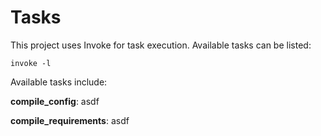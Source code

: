 # Tasks

This project uses Invoke for task execution. Available tasks can be listed:

`invoke -l`

Available tasks include:

**compile_config**: asdf 

**compile_requirements**: asdf 

